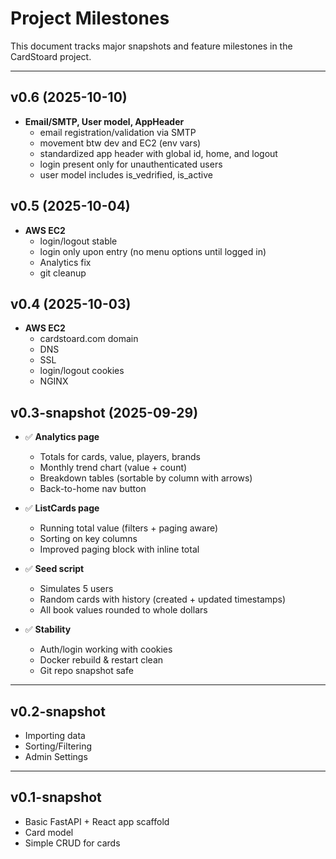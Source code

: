 # Project Milestones

This document tracks major snapshots and feature milestones in the CardStoard project.

---

## v0.6 (2025-10-10)
- **Email/SMTP, User model, AppHeader**
  - email registration/validation via SMTP
  - movement btw dev and EC2 (env vars)
  - standardized app header with global id, home, and logout
  - login present only for unauthenticated users
  - user model includes is_vedrified, is_active

## v0.5 (2025-10-04)
- **AWS EC2**
  - login/logout stable
  - login only upon entry (no menu options until logged in)
  - Analytics fix
  - git cleanup

## v0.4 (2025-10-03)
- **AWS EC2**
  - cardstoard.com domain
  - DNS
  - SSL
  - login/logout cookies
  - NGINX

## v0.3-snapshot (2025-09-29)
- ✅ **Analytics page**
  - Totals for cards, value, players, brands
  - Monthly trend chart (value + count)
  - Breakdown tables (sortable by column with arrows)
  - Back-to-home nav button

- ✅ **ListCards page**
  - Running total value (filters + paging aware)
  - Sorting on key columns
  - Improved paging block with inline total

- ✅ **Seed script**
  - Simulates 5 users
  - Random cards with history (created + updated timestamps)
  - All book values rounded to whole dollars

- ✅ **Stability**
  - Auth/login working with cookies
  - Docker rebuild & restart clean
  - Git repo snapshot safe

---

## v0.2-snapshot
- Importing data
- Sorting/Filtering
- Admin Settings

---

## v0.1-snapshot
- Basic FastAPI + React app scaffold
- Card model
- Simple CRUD for cards
